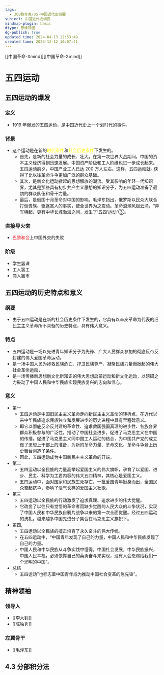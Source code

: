 ```yaml
---
tags:
  - 300教育类/05-中国近代史纲要
subject: 中国近代史纲要
mindmap-plugin: basic
dtype: 思维导图
dg-publish: true
updated time: 2024-04-13 12:53:49
created time: 2023-12-12 10:07:41
---
```

[[中国革命-Xmind]][[中国革命-Xmind]]
# 五四运动

## 五四运动的爆发

### 定义
- 1919 年爆发的五四运动，是中国近代史上一个划时代的事件。

### 背景
- 这个运动是在新的<font color="#ffff00">时代条件</font>和<font color="#ffff00">社会历史条件</font>下发生的。
    - 首先，是新的社会力量的成长、壮大。在第一次世界大战期间，中国的资本主义经济得到迅速发展。中国资产阶级和工人阶级也进一步成长起来。五四运动前夕，中国产业工人已达 200 万人左右。这样，五四运动就- 获得了比以往革命斗争更加广泛的群众基础。
    - 其次，是新文化运动掀起的思想解放的潮流。受其影响的年轻一代知识界，尤其是那些具有初步共产主义思想的知识分子，为五四运动准备了最初的群众队伍和骨干力量。
    - 最后，是俄国十月革命对中国的影响。毛泽东指出，俄罗斯以民众大联合打倒贵族、驱逐富人的事实，使全世界为之震动。革命浪潮风起云涌，“异军特起，更有中华长城渤海之间，发生了‘五四‘运动”③。

### 直接导火索
- <font color=#ed1c24>巴黎和会</font>上中国外交的失败

### 阶级
- 学生罢课
- 工人罢工
- 商人罢市

## 五四运动的历史特点和意义

### 纲要
- 由于五四运动是在新的社会历史条件下发生的，它具有以辛亥革命为代表的旧民主主义革命所不具备的历史特点，具有伟大意义。

### 特点
- 五四运动是一场以先进青年知识分子为先锋、广大人民群众参加的彻底反帝反封建的伟大爱国革命运动，
- 是一场中国人民为拯救民族危亡、捍卫民族尊严、凝聚民族力量而掀起的伟大社会革命运动，
- 是一场传播新思想新文化新知识的伟大思想启蒙运动和新文化运动，以磅礴之力鼓动了中国人民和中华民族实现民族复兴的志向和信心。

### 意义
- 第一
    - 五四运动是中国旧民主主义革命走向新民主主义革命的转折点，在近代以来中华民族追求民族独立和发展进步的历史进程中具有里程碑意义。
    - 即它以彻底反帝反封建的革命性、追求救国强国真理的进步性、各族各界群众积极参与的广泛性，推动了中国社会进步，促进了马克思主义在中国的传播，促进了马克思主义同中国工人运动的结合，为中国共产党的成立做了思想上干部上的准备，为新的革命力量、革命文化、革命斗争登上历史舞台创造了条件。
    - 因此，五四运动成为中国新民主主义革命的开端。
- 第二
    - 五四运动以全民族的力量高举起爱国主义的伟大旗帜，孕育了以爱国、进步、民主、科学为主要内容的伟大五四精神，其核心是爱国主义。
    - 五四运动中，面对国家和民族生死存亡，一批爱国青年挺身而出，全国民众奋起抗争，奏响了浩气长存的爱国主义壮歌。
- 第三
    - 五四运动以全民族的行动激发了追求真理、追求进步的伟大觉醒。
    - 它改变了以往只有觉悟的革命者而缺少觉醒的人民大众的斗争状况，实现了中国人民和中华民族自鸦片战争以来的第一次全面觉醒。经过五四运动的洗礼，越来越多中国先进分子集合在马克思主义旗帜下。
- 第四,
    - 五四运动以全民族的搏击培育了永久奋斗的伟大传统。
    - 在五四运动中，“中国青年发现了自己的力量，中国人民和中华民族发现了自己的力量。
    - 中国人民和中华民族从斗争实践中懂得，中国社会发展，中华民族振兴，中国人民幸福，必须依靠自己的英勇奋斗来实现，没有人会恩赐给我们一个光明的中国”。
- 总结
    - 五四运动”也标志着中国青年成为推动中国社会变革的急先锋”。

## 精神领袖

### 领导人
- [[李大钊]]
- [[陈独秀]]

### 左翼骨干
- [[毛泽东]]

## 4.3 分部积分法